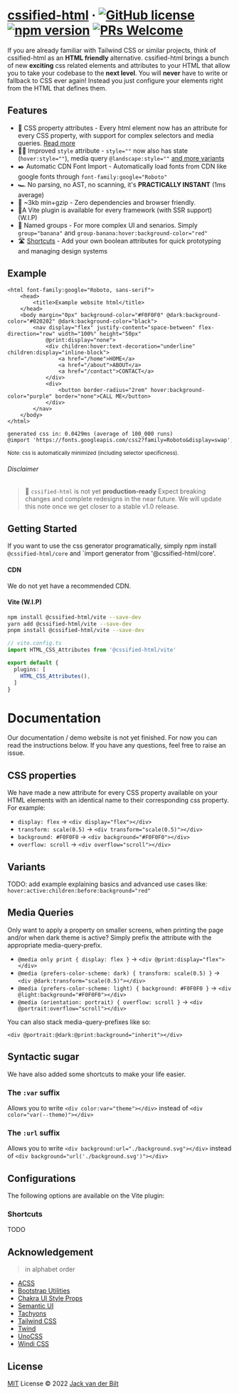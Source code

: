 # [cssified-html](https://just-html.dev) &middot; [![GitHub license](https://img.shields.io/github/license/UltraCakeBakery/cssified-html.svg)](#LICENSE) [![npm version](https://img.shields.io/npm/v/cssified-html.svg?style=flat)](https://www.npmjs.com/package/cssified-html) [![PRs Welcome](https://img.shields.io/badge/PRs-welcome-brightgreen.svg)](https://reactjs.org/docs/how-to-contribute.html#your-first-pull-request)

If you are already familiar with Tailwind CSS or similar projects, think of cssified-html as an **HTML friendly** alternative. cssified-html brings a bunch of new **exciting** css related elements and attributes to your HTML that allow you to take your codebase to the **next level**. You will **never** have to write or fallback to CSS ever again! Instead you just configure your elements right from the HTML that defines them.

## Features
- 🦾 CSS property attributes - Every html element now has an attribute for every CSS property, with support for complex selectors and media queries. [Read more](#documentation)
- 🧑‍🎨 Improved `style` attribute - `style=""` now also has state (`hover:style=""`), media query `@landscape:style=""` [and more variants ](#documentation)
- ✒️ Automatic CDN Font Import - Automatically load fonts from CDN like google fonts through `font-family:google="Roboto"`
- 🏎️ No parsing, no AST, no scanning, it's **PRACTICALLY INSTANT** (1ms average)
- 🤏 ~3kb min+gzip - Zero dependencies and browser friendly.
- 🔌A Vite plugin is available for every framework (with SSR support) (W.I.P)
- 📇 Named groups - For more complex UI and senarios. Simply `group="banana"` and `group-banana:hover:background-color="red"`
- 🛣️ [Shortcuts](#shortcuts) - Add your own boolean attributes for quick prototyping and managing design systems
<!-- - [100.000+ CSS Icons](https://github.com/unocss/unocss/tree/main/packages/preset-icons/) - easily and performantly add icons to your website  -->

## Example
```vue
<html font-family:google="Roboto, sans-serif">
    <head>
        <title>Example website html</title>
    </head>
    <body margin="0px" background-color="#F0F0F0" @dark:background-color="#020202" @dark:background-color="black">
        <nav display="flex" justify-content="space-between" flex-direction="row" width="100%" height="50px"
            @print:display="none">
            <div children:hover:text-decoration="underline" children:display="inline-block">
                <a href="/home">HOME</a>
                <a href="/about">ABOUT</a>
                <a href="/contact">CONTACT</a>
            </div>
            <div>
                <button border-radius="2rem" hover:background-color="purple" border="none">CALL ME</button>
            </div>
        </nav>
    </body>
</html>
```
```txt
generated css in: 0.0429ms (average of 100_000 runs)
@import 'https://fonts.googleapis.com/css2?family=Roboto&display=swap';[font-family\:google]{font-family:Roboto, sans-serif}[margin]{margin:0px}[background-color]{background-color:#F0F0F0}[display]{display:flex}[justify-content]{justify-content:space-between}[flex-direction]{flex-direction:row}[width]{width:100%}[height]{height:50px}[hover\:children\:text-decoration]:hover > *{text-decoration:underline}[children\:display="inline-block"] > *{display:inline-block}[border-radius]{border-radius:2rem}[hover\:background-color="purple"]:hover{background-color:purple}[border]{border:none}@media (prefers-color-scheme: dark){[\@dark\:background-color="#020202"]{background-color:#020202}[\@dark\:background-color="black"]{background-color:black}}@media print{[\@print\:display="none"]{display:none}}
```
<sub>Note: css is automatically minimized (including selector specificness).</sub> 

###### Disclaimer
> 🧪 `cssified-html` is not yet **production-ready** Expect breaking changes and complete redesigns in the near future.
> We will update this note once we get closer to a stable v1.0 release.

<!-- 
###### Benchmark

```
2022/7/2 08:38:12 PM
1656 utilities | x50 runs (min build time)

none                              5.87 ms / delta.      0.00 ms 
unocss       v0.43.0              9.17 ms / delta.      3.30 ms (x1.00)
tailwindcss  v3.1.4             497.24 ms / delta.    491.37 ms (x148.70)
windicss     v3.5.5             869.47 ms / delta.    863.60 ms (x261.35)
``` -->

## Getting Started
If you want to use the css generator programatically, simply npm install `@cssified-html/core` and `import generator from '@cssified-html/core'.

#### CDN
We do not yet have a recommended CDN.

#### Vite (W.I.P)

```bash
npm install @cssified-html/vite --save-dev
yarn add @cssified-html/vite --save-dev
pnpm install @cssified-html/vite --save-dev
```

```ts
// vite.config.ts
import HTML_CSS_Attributes from '@cssified-html/vite'

export default {
  plugins: [
    HTML_CSS_Attributes(),
  ]
}
```

# Documentation
Our documentation / demo website is not yet finished. For now you can read the instructions below. If you have any questions, feel free to raise an issue.

## CSS properties
We have made a new attribute for every CSS property available on your HTML elements with an identical name to their corresponding css property.
For example:

- `display: flex` -> `<div display="flex"></div>`
- `transform: scale(0.5)` -> `<div transform="scale(0.5)"></div>`
- `background: #F0F0F0` -> `<div background="#F0F0F0"></div>`
- `overflow: scroll` -> `<div overflow="scroll"></div>`

## Variants
TODO: add example explaining basics and advanced use cases like: 
`hover:active:children:before:background="red"`

## Media Queries
Only want to apply a property on smaller screens, when printing the page and/or when dark theme is active? Simply prefix the attribute with the appropriate media-query-prefix.

- `@media only print { display: flex }` -> `<div @print:display="flex"></div>`
- `@media (prefers-color-scheme: dark) { transform: scale(0.5) }` -> `<div @dark:transform="scale(0.5)"></div>`
- `@media (prefers-color-scheme: light) { background: #F0F0F0 }` -> `<div @light:background="#F0F0F0"></div>`
- `@media (orientation: portrait) { overflow: scroll }` -> `<div @portrait:overflow="scroll"></div>`

You can also stack media-query-prefixes like so:

`<div @portrait:@dark:@print:background="inherit"></div>`

## Syntactic sugar
We have also added some shortcuts to make your life easier.

### The `:var` suffix
Allows you to write `<div color:var="theme"></div>` instead of `<div color="var(--theme)"></div>`

### The `:url` suffix
Allows you to write `<div background:url="./background.svg"></div>` instead of `<div background="url('./background.svg')"></div>`

## Configurations
The following options are available on the Vite plugin:

### Shortcuts
TODO

## Acknowledgement

> in alphabet order

- [ACSS](https://acss.io/)
- [Bootstrap Utilities](https://getbootstrap.com/docs/5.1/utilities/flex/)
- [Chakra UI Style Props](https://chakra-ui.com/docs/features/style-props)
- [Semantic UI](https://semantic-ui.com/)
- [Tachyons](https://tachyons.io/)
- [Tailwind CSS](https://tailwindcss.com/)
- [Twind](https://github.com/tw-in-js/twind)
- [UnoCSS](http://github.com/unocss/unocss)
- [Windi CSS](http://windicss.org/)


## License

[MIT](./LICENSE) License &copy; 2022 [Jack van der Bilt](https://github.com/ultracakebakery)
